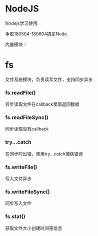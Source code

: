 # NodeJS
Nodejs学习使用.

争取180504-180604搞定Node

内置模块：
# fs
文件系统模块，负责读写文件，支持同步异步
 ### fs.readFile()  
 异步读取文件在callback里面返回数据
 ### fs.readFileSync() 
 同步读取没有callback
 ### try...catch 
 在同步时出错，使用try...catch捕获错误
 ### fs.writeFile() 
 写入文件异步
 ### fs.writeFileSync() 
 同步写入文件
 ### fs.stat() 
 获取文件大小创建时间等信息

